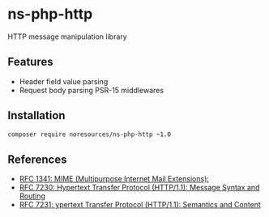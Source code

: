 # ns-php-http

HTTP message manipulation library

## Features

* Header field value parsing
* Request body parsing PSR-15 middlewares

## Installation

```bash
composer require noresources/ns-php-http ~1.0
```

## References

- [RFC 1341: MIME  (Multipurpose Internet Mail Extensions):](https://tools.ietf.org/html/rfc1341)
- [RFC 7230: Hypertext Transfer Protocol (HTTP/1.1): Message Syntax and Routing](https://tools.ietf.org/html/rfc7230)
- [RFC 7231: ypertext Transfer Protocol (HTTP/1.1): Semantics and Content](https://tools.ietf.org/html/rfc7231)
